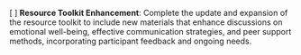 [ ] **Resource Toolkit Enhancement**: Complete the update and expansion of the resource toolkit to include new materials that enhance discussions on emotional well-being, effective communication strategies, and peer support methods, incorporating participant feedback and ongoing needs.